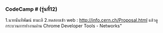 ### CodeCamp # (รุุ่นที่12)
1.นายนันทิพัฒน์ ชามะลิ
2.ทดสอบเข้า web : http://info.cern.ch/Proposal.html
แล้วดูกระบวนการทำงานผ่าน Chrome Developer Tools - Networks"


